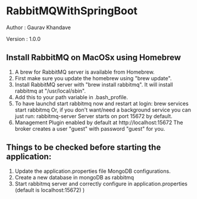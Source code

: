 # RabbitMQWithSpringBoot

Author : Gaurav Khandave

Version : 1.0.0

## Install RabbitMQ on MacOSx using Homebrew
1. A brew for RabbitMQ server is available from Homebrew.
2. First make sure you update the homebrew using "brew update".
3. Install RabbitMQ server with "brew install rabbitmq". It will install rabbitmq at "/usr/local/sbin". 
4. Add this to your path variable in .bash_profile.
5. To have launchd start rabbitmq now and restart at login:
    brew services start rabbitmq 
  Or, if you don't want/need a background service you can just run:
    rabbitmq-server 
  Server starts on port 15672 by default.
6. Management Plugin enabled by default at http://localhost:15672
    The broker creates a user "guest" with password "guest" for you.

## Things to be checked before starting the application:

1.  Update the application.properties file MongoDB configurations.
2.  Create a new database in mongoDB as rabbitmq
3.  Start rabbitmq server and correctly configure in application.properties (default is localhost:15672) )
